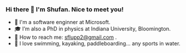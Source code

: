 ### Hi there 👋 I'm Shufan. Nice to meet you!

* 💼 I'm a software enginner at Microsoft.
* 🎓 I’m also a PhD in physics at Indiana University, Bloomington. 
* 🏹 How to reach me: sflupp2@gmail.com .
* 🌊 I love swimming, kayaking, paddleboarding... any sports in water.

